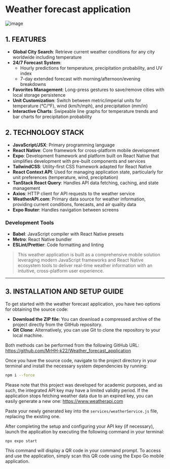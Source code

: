 # Weather forecast application

![image](https://github.com/user-attachments/assets/63a5f2e7-a192-467e-8305-a532fe503df5)

## 1. FEATURES

- **Global City Search**: Retrieve current weather conditions for any city worldwide including temperature
- **24/7 Forecast System**:
  - Hourly predictions for temperature, precipitation probability, and UV index
  - 7-day extended forecast with morning/afternoon/evening breakdowns
- **Favorites Management**: Long-press gestures to save/remove cities with local storage persistence
- **Unit Customization**: Switch between metric/imperial units for temperature (°C/°F), wind (km/h/mph), and precipitation (mm/in)
- **Interactive Charts**: Swipeable line graphs for temperature trends and bar charts for precipitation probability

## 2. TECHNOLOGY STACK

- **JavaScript/JSX**: Primary programming language
- **React Native**: Core framework for cross-platform mobile development
- **Expo**: Development framework and platform built on React Native that simplifies development with pre-built components and services
- **TailwindCSS**: Utility-first CSS framework adapted for React Native
- **React Context API**: Used for managing application state, particularly for unit preferences (temperature, wind, precipitation)
- **TanStack React Query**: Handles API data fetching, caching, and state management
- **Axios**: HTTP client for API requests to the weather service
- **WeatherAPI.com**: Primary data source for weather information, providing current conditions, forecasts, and air quality data
- **Expo Router**: Handles navigation between screens

### Development Tools

- **Babel**: JavaScript compiler with React Native presets
- **Metro**: React Native bundler
- **ESLint/Prettier**: Code formatting and linting

> This weather application is built as a comprehensive mobile solution leveraging modern JavaScript frameworks and React Native ecosystem tools to deliver real-time weather information with an intuitive, cross-platform user experience.

---

## 3. INSTALLATION AND SETUP GUIDE

To get started with the weather forecast application, you have two options for obtaining the source code:

- **Download the ZIP file**: You can download a compressed archive of the project directly from the GitHub repository.
- **Git Clone**: Alternatively, you can use Git to clone the repository to your local machine.

Both methods can be performed from the following GitHub URL:
https://github.com/MrHH-k22/Weather_forecast_application

Once you have the source code, navigate to the project directory in your terminal and install the necessary system dependencies by running:

```bash
npm i --force
```

Please note that this project was developed for academic purposes, and as such, the integrated API key may have a limited validity period. If the application stops fetching weather data due to an expired key, you can easily generate a new one:
https://www.weatherapi.com

Paste your newly generated key into the `services/weatherService.js` file, replacing the existing one.

After completing the setup and configuring your API key (if necessary), launch the application by executing the following command in your terminal:

```bash
npx expo start
```

This command will display a QR code in your command prompt. To access and use the application, simply scan this QR code using the Expo Go mobile application.
